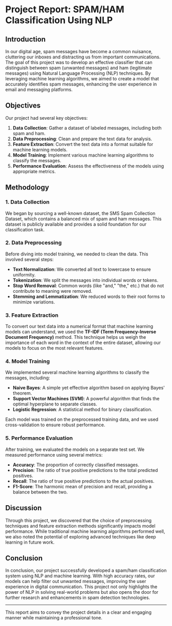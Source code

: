# Project Report: SPAM/HAM Classification Using NLP

## Introduction

In our digital age, spam messages have become a common nuisance, cluttering our inboxes and distracting us from important communications. The goal of this project was to develop an effective classifier that can distinguish between spam (unwanted messages) and ham (legitimate messages) using Natural Language Processing (NLP) techniques. By leveraging machine learning algorithms, we aimed to create a model that accurately identifies spam messages, enhancing the user experience in email and messaging platforms.

## Objectives

Our project had several key objectives:

1. **Data Collection**: Gather a dataset of labeled messages, including both spam and ham.
2. **Data Preprocessing**: Clean and prepare the text data for analysis.
3. **Feature Extraction**: Convert the text data into a format suitable for machine learning models.
4. **Model Training**: Implement various machine learning algorithms to classify the messages.
5. **Performance Evaluation**: Assess the effectiveness of the models using appropriate metrics.

## Methodology

### 1. Data Collection

We began by sourcing a well-known dataset, the SMS Spam Collection Dataset, which contains a balanced mix of spam and ham messages. This dataset is publicly available and provides a solid foundation for our classification task.

### 2. Data Preprocessing

Before diving into model training, we needed to clean the data. This involved several steps:

- **Text Normalization**: We converted all text to lowercase to ensure uniformity.
- **Tokenization**: We split the messages into individual words or tokens.
- **Stop Word Removal**: Common words (like "and," "the," etc.) that do not contribute to meaning were removed.
- **Stemming and Lemmatization**: We reduced words to their root forms to minimize variations.

### 3. Feature Extraction

To convert our text data into a numerical format that machine learning models can understand, we used the **TF-IDF (Term Frequency-Inverse Document Frequency)** method. This technique helps us weigh the importance of each word in the context of the entire dataset, allowing our models to focus on the most relevant features.

### 4. Model Training

We implemented several machine learning algorithms to classify the messages, including:

- **Naive Bayes**: A simple yet effective algorithm based on applying Bayes' theorem.
- **Support Vector Machines (SVM)**: A powerful algorithm that finds the optimal hyperplane to separate classes.
- **Logistic Regression**: A statistical method for binary classification.

Each model was trained on the preprocessed training data, and we used cross-validation to ensure robust performance.

### 5. Performance Evaluation

After training, we evaluated the models on a separate test set. We measured performance using several metrics:

- **Accuracy**: The proportion of correctly classified messages.
- **Precision**: The ratio of true positive predictions to the total predicted positives.
- **Recall**: The ratio of true positive predictions to the actual positives.
- **F1-Score**: The harmonic mean of precision and recall, providing a balance between the two.


## Discussion

Through this project, we discovered that the choice of preprocessing techniques and feature extraction methods significantly impacts model performance. While traditional machine learning algorithms performed well, we also noted the potential of exploring advanced techniques like deep learning in future work.

## Conclusion

In conclusion, our project successfully developed a spam/ham classification system using NLP and machine learning. With high accuracy rates, our models can help filter out unwanted messages, improving the user experience in digital communication. This project not only highlights the power of NLP in solving real-world problems but also opens the door for further research and enhancements in spam detection technologies.

---

This report aims to convey the project details in a clear and engaging manner while maintaining a professional tone.
